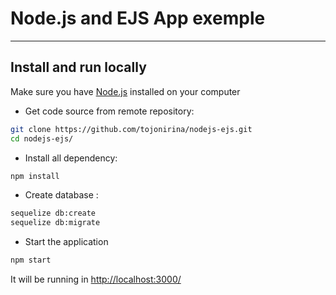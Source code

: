 # Node.js and EJS App exemple
---
## Install and run locally
Make sure you have [Node.js](http://nodejs.org/) installed on your computer

- Get code source from remote repository:
```sh
git clone https://github.com/tojonirina/nodejs-ejs.git
cd nodejs-ejs/
```
- Install all dependency:
```sh
npm install
```
- Create database :
```sh
sequelize db:create
sequelize db:migrate
```
- Start the application
```sh
npm start
```
It will be running in [http://localhost:3000/](http://localhost:3000/)